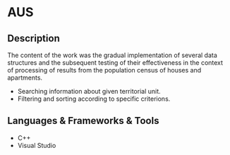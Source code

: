 <h1>AUS</h1>
<h2>Description</h2>
<p>
 <p>The content of the work was the gradual implementation of several data structures and the subsequent testing of their effectiveness in the context of processing of results from the population census of houses and apartments.</p>
  <ul>
    <li>Searching information about given territorial unit.</li>
    <li>Filtering and sorting according to specific criterions.</li>
  </ul>
</p>
<h2>Languages & Frameworks & Tools</h2>
<ul>
  <li>C++</li>
  <li>Visual Studio</li>
</ul>
